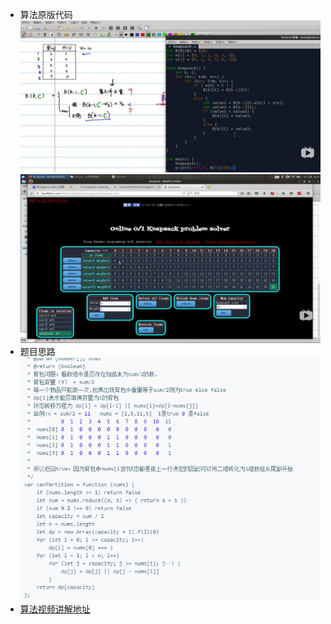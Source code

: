 * 算法原版代码
  ![binaryTree](./img/problem416-1.jpg )
  ![binaryTree](./img/problem416-2.jpg )
* 题目思路
  ![binaryTree](./img/problem416-3.png )
* [算法视频讲解地址](https://www.bilibili.com/video/av36136952?from=search&seid=11732840386939768312)
  